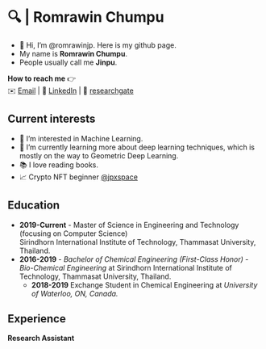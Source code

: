# 🔍 | Romrawin Chumpu

- 👋 Hi, I’m @romrawinjp. Here is my github page.
- My name is **Romrawin Chumpu**.
- People usually call me **Jinpu**.

**How to reach me** 👉    
✉️ [Email](mailto:m6222040393@g.siit.tu.ac.th) | 📘 [LinkedIn](https://www.linkedin.com/in/romrawin-chumpu/) | 📰 [researchgate](https://www.researchgate.net/profile/Romrawin-Chumpu)

## Current interests

- 👀 I’m interested in Machine Learning.
- 🌱 I’m currently learning more about deep learning techniques, which is mostly on the way to Geometric Deep Learning.
- 📚 I love reading books.
- 📈 Crypto NFT beginner [@jpxspace](https://www.instagram.com/jpxspace)

## Education

- **2019-Current** - Master of Science in Engineering and Technology (focusing on Computer Science)   
Sirindhorn International Institute of Technology, Thammasat University, Thailand.
- **2016-2019** - _Bachelor of Chemical Engineering (First-Class Honor) - Bio-Chemical Engineering_ at Sirindhorn International Institute of Technology, Thammasat University, Thailand.
  - **2018-2019** Exchange Student in Chemical Engineering at _University of Waterloo, ON, Canada._

## Experience

**Research Assistant**
